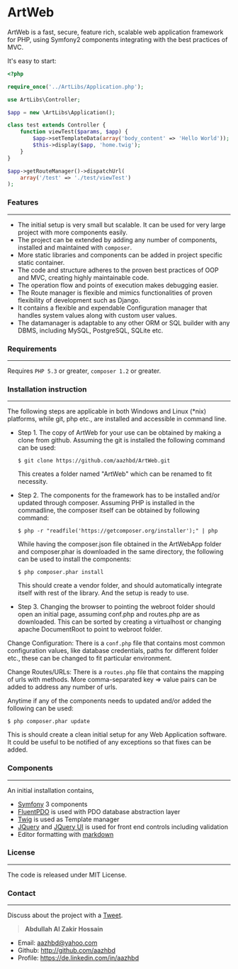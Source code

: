 
# ArtWeb

ArtWeb is a fast, secure, feature rich, scalable web application framework for PHP, using Symfony2 components integrating with the best practices of MVC.

It's easy to start:

```php
<?php

require_once('../ArtLibs/Application.php');

use ArtLibs\Controller;

$app = new \ArtLibs\Application();

class test extends Controller {
    function viewTest($params, $app) {
        $app->setTemplateData(array('body_content' => 'Hello World'));
        $this->display($app, 'home.twig');
    }
}

$app->getRouteManager()->dispatchUrl(
	array('/test' => './test/viewTest')
);

```

### Features
------------

 - The initial setup is very small but scalable. It can be used for very large project with more components easily.
 - The project can be extended by adding any number of components, installed and maintained with ```composer```.
 - More static libraries and components can be added in project specific static container.
 - The code and structure adheres to the proven best practices of OOP and MVC, creating highly maintainable code.
 - The operation flow and points of execution makes debugging easier.
 - The Route manager is flexible and mimics functionalities of proven flexibility of development such as Django.
 - It contains a flexible and expendable Configuration manager that handles system values along with custom user values.
 - The datamanager is adaptable to any other ORM or SQL builder with any DBMS, including MySQL, PostgreSQL, SQLite etc.


### Requirements
----------------

Requires `PHP 5.3` or greater, `composer 1.2` or greater.


### Installation instruction
----------------------------

The following steps are applicable in both Windows and Linux (*nix) platforms, while git, php etc., are installed and accessible in command line.

* Step 1. The copy of ArtWeb for your use can be obtained by making a clone from github. Assuming the git is installed the following command can be used:

	```
	$ git clone https://github.com/aazhbd/ArtWeb.git
	```

	This creates a folder named "ArtWeb" which can be renamed to fit necessity.

* Step 2. The components for the framework has to be installed and/or updated through composer. Assuming PHP is installed in the commadline, the composer itself can be obtained by following command:

	```
	$ php -r "readfile('https://getcomposer.org/installer');" | php
	```

	While having the composer.json file obtained in the ArtWebApp folder and composer.phar is downloaded in the same directory, the following can be used to install the components:

	```
	$ php composer.phar install
	```

	This should create a vendor folder, and should automatically integrate itself with rest of the library. And the setup is ready to use.
	

* Step 3. Changing the browser to pointing the webroot folder should open an initial page, assuming conf.php and routes.php are as downloaded. This can be sorted by creating a virtualhost or changing apache DocumentRoot to point to webroot folder.


Change Configuration: There is a `conf.php` file that contains most common configuration values, like database credentials, paths for different folder etc., these can be changed to fit particular environment.

Change Routes/URLs: There is a `routes.php` file that contains the mapping of urls with methods. More  comma-separated key => value pairs can be added to address any number of urls.

Anytime if any of the components needs to updated and/or added the following can be used:

```
$ php composer.phar update
```

This is should create a clean initial setup for any Web Application software. It could be useful to be notified of any exceptions so that fixes can be added.


### Components
--------------

An initial installation contains,

 - [Symfony](https://symfony.com/) 3 components
 - [FluentPDO](https://github.com/envms/fluentpdo) is used with PDO database abstraction layer
 - [Twig](http://twig.sensiolabs.org/) is used as Template manager
 - [JQuery](https://jquery.com/) and [JQuery UI](https://jqueryui.com/) is used for front end controls including validation
 - Editor formatting with [markdown](https://simplemde.com/)


### License
-----------

The code is released under MIT License.


### Contact
-----------

Discuss about the project with a [Tweet](https://twitter.com/intent/tweet?hashtags=php&original_referer=http%3A%2F%2F127.0.0.1%3A91%2F&text=Check%20out%20ArtWeb%20MVC%20Framework!&tw_p=tweetbutton&url=http%3A%2F%2Fgithub.com%2Faazhbd%2FArtWeb&via=aazhbd).

> **Abdullah Al Zakir Hossain**

- Email:   <aazhbd@yahoo.com>
- Github:   <http://github.com/aazhbd>
- Profile:   <https://de.linkedin.com/in/aazhbd>
